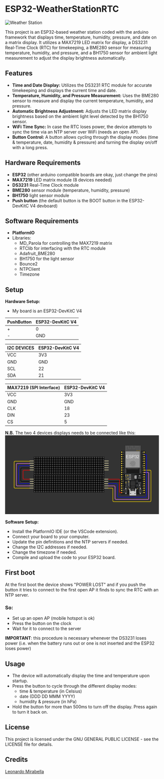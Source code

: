 # ESP32-WeatherStationRTC

![Weather Station](assets/image.gif)

This project is an ESP32-based weather station coded with the arduino framework that displays time, temperature, humidity, pressure, and date on a matrix display. It utilizes a MAX7219 LED matrix for display, a DS3231 Real-Time Clock (RTC) for timekeeping, a BME280 sensor for measuring temperature, humidity, and pressure, and a BH1750 sensor for ambient light measurement to adjust the display brightness automatically.

## Features

- **Time and Date Display:** Utilizes the DS3231 RTC module for accurate timekeeping and displays the current time and date.
- **Temperature, Humidity, and Pressure Measurement:** Uses the BME280 sensor to measure and display the current temperature, humidity, and pressure.
- **Automatic Brightness Adjustment:** Adjusts the LED matrix display brightness based on the ambient light level detected by the BH1750 sensor.
- **WiFi Time Sync:** In case the RTC loses power, the device attempts to sync the time via an NTP server over WiFi (needs an open AP).
- **Button Control:** A button allows cycling through the display modes (time & temperature, date, humidity & pressure) and turning the display on/off with a long press.

## Hardware Requirements

- **ESP32** (other arduino compatible boards are okay, just change the pins)
- **MAX7219** LED matrix module (8 devices needed)
- **DS3231** Real-Time Clock module
- **BME280** sensor module (temperature, humidity, pressure)
- **BH1750** light sensor module
- **Push button** (the default button is the BOOT button in the ESP32-DevKitC V4 devboard)

## Software Requirements

- **PlatformIO**
- Libraries:
  - MD_Parola for controlling the MAX7219 matrix
  - RTClib for interfacing with the RTC module
  - Adafruit_BME280
  - BH1750 for the light sensor
  - Bounce2
  - NTPClient
  - Timezone

## Setup

**Hardware Setup:**
   - My board is an ESP32-DevKitC V4

| PushButton | ESP32-DevKitC V4 |
| ----------- | ----------- |
|  + | 0 |
|  - | GND |

| I2C DEVICES| ESP32-DevKitC V4 |
| ----------- | ----------- |
| VCC | 3V3 |
| GND | GND |
| SCL | 22 |
| SDA | 21 |


| MAX7219 (SPI Interface) | ESP32-DevKitC V4 |
| ----------- | ----------- |
| VCC | 3V3 |
| GND | GND |
| CLK | 18 |
| DIN | 23 |
| CS | 5 |

**N.B.** The two 4 devices displays needs to be connected like this:
![Display schematic](assets/schematic_display.png)

**Software Setup:**
   - Install the PlatformIO IDE (or the VSCode extension).
   - Connect your board to your computer.
   - Update the pin definitions and the NTP servers if needed.
   - Change the I2C addresses if needed.
   - Change the timezone if needed.
   - Compile and upload the code to your ESP32 board.

## First boot
At the first boot the device shows "POWER LOST" and if you push the button it tries to connect to the first open AP it finds to sync the RTC with an NTP server.
### So:
- Set up an open AP (mobile hotspot is ok)
- Press the button on the clock
- Wait for it to connect to the server

**IMPORTANT**: this procedure is necessary whenever the DS3231 loses power (i.e. when the battery runs out or one is not inserted and the ESP32 loses power)

## Usage

- The device will automatically display the time and temperature upon startup.
- Press the button to cycle through the different display modes:
    - time & temperature (in Celsius)
    - date (DDD DD MMM YYYY)
    - humidity & pressure (in hPa)
- Hold the button for more than 500ms to turn off the display. Press again to turn it back on.


## License

This project is licensed under the GNU GENERAL PUBLIC LICENSE - see the LICENSE file for details.

## Credits
[Leonardo Mirabella](https://github.com/infra-blue)